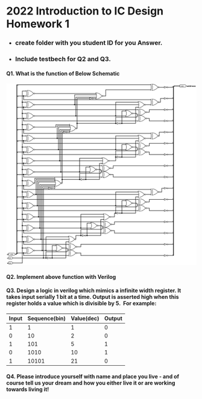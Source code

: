 # 2022 Introduction to IC Design Homework 1

- ###  create folder with you student ID for you Answer.
- ### Include testbech for Q2 and Q3.

#### Q1. What is the function of Below Schematic

![hw1](attach/hw1_1.png)

#### Q2. Implement above function with Verilog

#### Q3. Design a logic in verilog which mimics a infinite width register. It takes input serially 1 bit at a time.  Output is asserted high when this register holds a value which is divisible by 5.  For example:

| Input | Sequence(bin) | Value(dec) | Output |
| ----- | ------------- | ---------- | ------ |
| 1     | 1             | 1          | 0      |
| 0     | 10            | 2          | 0      |
| 1     | 101           | 5          | 1      |
| 0     | 1010          | 10         | 1      |
| 1     | 10101         | 21         | 0      |

#### Q4. Please introduce yourself with name and place you live - and of course tell us your dream and how you either live it or are working towards living it!

